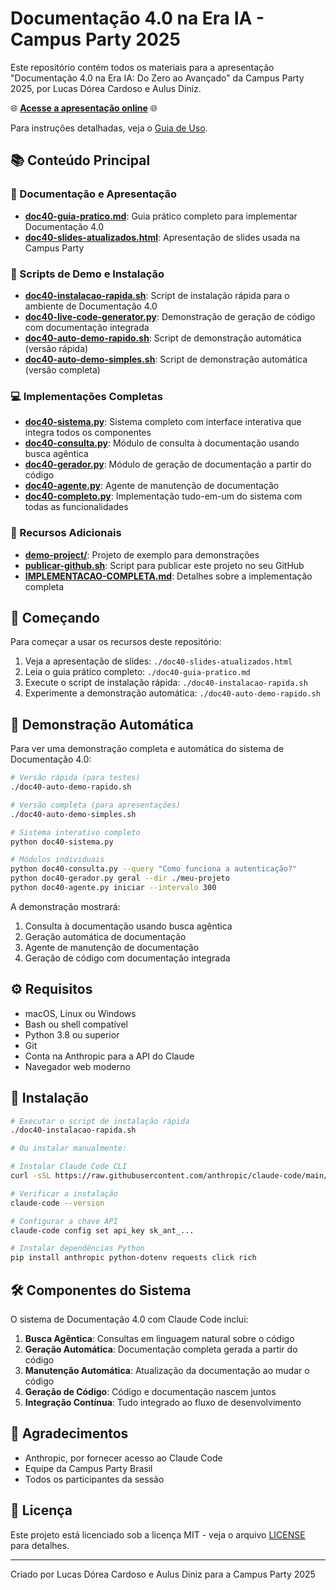 # Documentação 4.0 na Era IA - Campus Party 2025

Este repositório contém todos os materiais para a apresentação "Documentação 4.0 na Era IA: Do Zero ao Avançado" da Campus Party 2025, por Lucas Dórea Cardoso e Aulus Diniz.

🌐 **[Acesse a apresentação online](https://lucasdoreac.github.io/documentacao-4.0-campus-party-2025/)** 🌐

Para instruções detalhadas, veja o [Guia de Uso](./COMO-USAR.md).

## 📚 Conteúdo Principal

### 📖 Documentação e Apresentação
- **[doc40-guia-pratico.md](./doc40-guia-pratico.md)**: Guia prático completo para implementar Documentação 4.0
- **[doc40-slides-atualizados.html](./doc40-slides-atualizados.html)**: Apresentação de slides usada na Campus Party

### 🔧 Scripts de Demo e Instalação
- **[doc40-instalacao-rapida.sh](./doc40-instalacao-rapida.sh)**: Script de instalação rápida para o ambiente de Documentação 4.0
- **[doc40-live-code-generator.py](./doc40-live-code-generator.py)**: Demonstração de geração de código com documentação integrada
- **[doc40-auto-demo-rapido.sh](./doc40-auto-demo-rapido.sh)**: Script de demonstração automática (versão rápida)
- **[doc40-auto-demo-simples.sh](./doc40-auto-demo-simples.sh)**: Script de demonstração automática (versão completa)

### 💻 Implementações Completas
- **[doc40-sistema.py](./doc40-sistema.py)**: Sistema completo com interface interativa que integra todos os componentes
- **[doc40-consulta.py](./doc40-consulta.py)**: Módulo de consulta à documentação usando busca agêntica
- **[doc40-gerador.py](./doc40-gerador.py)**: Módulo de geração de documentação a partir do código
- **[doc40-agente.py](./doc40-agente.py)**: Agente de manutenção de documentação
- **[doc40-completo.py](./doc40-completo.py)**: Implementação tudo-em-um do sistema com todas as funcionalidades

### 🧪 Recursos Adicionais
- **[demo-project/](./demo-project/)**: Projeto de exemplo para demonstrações
- **[publicar-github.sh](./publicar-github.sh)**: Script para publicar este projeto no seu GitHub
- **[IMPLEMENTACAO-COMPLETA.md](./IMPLEMENTACAO-COMPLETA.md)**: Detalhes sobre a implementação completa

## 🚀 Começando

Para começar a usar os recursos deste repositório:

1. Veja a apresentação de slides: `./doc40-slides-atualizados.html`
2. Leia o guia prático completo: `./doc40-guia-pratico.md`
3. Execute o script de instalação rápida: `./doc40-instalacao-rapida.sh`
4. Experimente a demonstração automática: `./doc40-auto-demo-rapido.sh`

## 🎥 Demonstração Automática

Para ver uma demonstração completa e automática do sistema de Documentação 4.0:

```bash
# Versão rápida (para testes)
./doc40-auto-demo-rapido.sh

# Versão completa (para apresentações)
./doc40-auto-demo-simples.sh

# Sistema interativo completo
python doc40-sistema.py

# Módulos individuais
python doc40-consulta.py --query "Como funciona a autenticação?"
python doc40-gerador.py geral --dir ./meu-projeto
python doc40-agente.py iniciar --intervalo 300
```

A demonstração mostrará:
1. Consulta à documentação usando busca agêntica
2. Geração automática de documentação
3. Agente de manutenção de documentação
4. Geração de código com documentação integrada

## ⚙️ Requisitos

- macOS, Linux ou Windows
- Bash ou shell compatível
- Python 3.8 ou superior
- Git
- Conta na Anthropic para a API do Claude
- Navegador web moderno

## 🔧 Instalação

```bash
# Executar o script de instalação rápida
./doc40-instalacao-rapida.sh

# Ou instalar manualmente:

# Instalar Claude Code CLI
curl -sSL https://raw.githubusercontent.com/anthropic/claude-code/main/install.sh | bash

# Verificar a instalação
claude-code --version

# Configurar a chave API
claude-code config set api_key sk_ant_...

# Instalar dependências Python
pip install anthropic python-dotenv requests click rich
```

## 🛠️ Componentes do Sistema

O sistema de Documentação 4.0 com Claude Code inclui:

1. **Busca Agêntica**: Consultas em linguagem natural sobre o código
2. **Geração Automática**: Documentação completa gerada a partir do código
3. **Manutenção Automática**: Atualização da documentação ao mudar o código
4. **Geração de Código**: Código e documentação nascem juntos
5. **Integração Contínua**: Tudo integrado ao fluxo de desenvolvimento

## 🙏 Agradecimentos

- Anthropic, por fornecer acesso ao Claude Code
- Equipe da Campus Party Brasil
- Todos os participantes da sessão

## 📝 Licença

Este projeto está licenciado sob a licença MIT - veja o arquivo [LICENSE](LICENSE) para detalhes.

---

Criado por Lucas Dórea Cardoso e Aulus Diniz para a Campus Party 2025